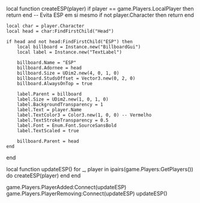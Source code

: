 local function createESP(player)
    if player == game.Players.LocalPlayer then return end -- Evita ESP em si mesmo
    if not player.Character then return end 

    local char = player.Character
    local head = char:FindFirstChild("Head")
    
    if head and not head:FindFirstChild("ESP") then
        local billboard = Instance.new("BillboardGui")
        local label = Instance.new("TextLabel")

        billboard.Name = "ESP"
        billboard.Adornee = head
        billboard.Size = UDim2.new(4, 0, 1, 0)
        billboard.StudsOffset = Vector3.new(0, 2, 0)
        billboard.AlwaysOnTop = true

        label.Parent = billboard
        label.Size = UDim2.new(1, 0, 1, 0)
        label.BackgroundTransparency = 1
        label.Text = player.Name
        label.TextColor3 = Color3.new(1, 0, 0) -- Vermelho
        label.TextStrokeTransparency = 0.5
        label.Font = Enum.Font.SourceSansBold
        label.TextScaled = true

        billboard.Parent = head
    end
end

local function updateESP()
    for _, player in ipairs(game.Players:GetPlayers()) do
        createESP(player)
    end
end

game.Players.PlayerAdded:Connect(updateESP)
game.Players.PlayerRemoving:Connect(updateESP)
updateESP()

